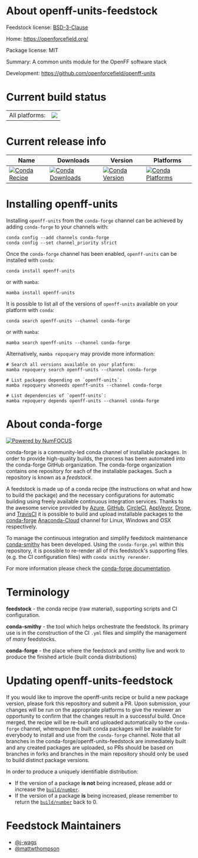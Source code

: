 About openff-units-feedstock
============================

Feedstock license: [BSD-3-Clause](https://github.com/conda-forge/openff-units-feedstock/blob/main/LICENSE.txt)

Home: https://openforcefield.org/

Package license: MIT

Summary: A common units module for the OpenFF software stack

Development: https://github.com/openforcefield/openff-units

Current build status
====================


<table><tr><td>All platforms:</td>
    <td>
      <a href="https://dev.azure.com/conda-forge/feedstock-builds/_build/latest?definitionId=12845&branchName=main">
        <img src="https://dev.azure.com/conda-forge/feedstock-builds/_apis/build/status/openff-units-feedstock?branchName=main">
      </a>
    </td>
  </tr>
</table>

Current release info
====================

| Name | Downloads | Version | Platforms |
| --- | --- | --- | --- |
| [![Conda Recipe](https://img.shields.io/badge/recipe-openff--units-green.svg)](https://anaconda.org/conda-forge/openff-units) | [![Conda Downloads](https://img.shields.io/conda/dn/conda-forge/openff-units.svg)](https://anaconda.org/conda-forge/openff-units) | [![Conda Version](https://img.shields.io/conda/vn/conda-forge/openff-units.svg)](https://anaconda.org/conda-forge/openff-units) | [![Conda Platforms](https://img.shields.io/conda/pn/conda-forge/openff-units.svg)](https://anaconda.org/conda-forge/openff-units) |

Installing openff-units
=======================

Installing `openff-units` from the `conda-forge` channel can be achieved by adding `conda-forge` to your channels with:

```
conda config --add channels conda-forge
conda config --set channel_priority strict
```

Once the `conda-forge` channel has been enabled, `openff-units` can be installed with `conda`:

```
conda install openff-units
```

or with `mamba`:

```
mamba install openff-units
```

It is possible to list all of the versions of `openff-units` available on your platform with `conda`:

```
conda search openff-units --channel conda-forge
```

or with `mamba`:

```
mamba search openff-units --channel conda-forge
```

Alternatively, `mamba repoquery` may provide more information:

```
# Search all versions available on your platform:
mamba repoquery search openff-units --channel conda-forge

# List packages depending on `openff-units`:
mamba repoquery whoneeds openff-units --channel conda-forge

# List dependencies of `openff-units`:
mamba repoquery depends openff-units --channel conda-forge
```


About conda-forge
=================

[![Powered by
NumFOCUS](https://img.shields.io/badge/powered%20by-NumFOCUS-orange.svg?style=flat&colorA=E1523D&colorB=007D8A)](https://numfocus.org)

conda-forge is a community-led conda channel of installable packages.
In order to provide high-quality builds, the process has been automated into the
conda-forge GitHub organization. The conda-forge organization contains one repository
for each of the installable packages. Such a repository is known as a *feedstock*.

A feedstock is made up of a conda recipe (the instructions on what and how to build
the package) and the necessary configurations for automatic building using freely
available continuous integration services. Thanks to the awesome service provided by
[Azure](https://azure.microsoft.com/en-us/services/devops/), [GitHub](https://github.com/),
[CircleCI](https://circleci.com/), [AppVeyor](https://www.appveyor.com/),
[Drone](https://cloud.drone.io/welcome), and [TravisCI](https://travis-ci.com/)
it is possible to build and upload installable packages to the
[conda-forge](https://anaconda.org/conda-forge) [Anaconda-Cloud](https://anaconda.org/)
channel for Linux, Windows and OSX respectively.

To manage the continuous integration and simplify feedstock maintenance
[conda-smithy](https://github.com/conda-forge/conda-smithy) has been developed.
Using the ``conda-forge.yml`` within this repository, it is possible to re-render all of
this feedstock's supporting files (e.g. the CI configuration files) with ``conda smithy rerender``.

For more information please check the [conda-forge documentation](https://conda-forge.org/docs/).

Terminology
===========

**feedstock** - the conda recipe (raw material), supporting scripts and CI configuration.

**conda-smithy** - the tool which helps orchestrate the feedstock.
                   Its primary use is in the construction of the CI ``.yml`` files
                   and simplify the management of *many* feedstocks.

**conda-forge** - the place where the feedstock and smithy live and work to
                  produce the finished article (built conda distributions)


Updating openff-units-feedstock
===============================

If you would like to improve the openff-units recipe or build a new
package version, please fork this repository and submit a PR. Upon submission,
your changes will be run on the appropriate platforms to give the reviewer an
opportunity to confirm that the changes result in a successful build. Once
merged, the recipe will be re-built and uploaded automatically to the
`conda-forge` channel, whereupon the built conda packages will be available for
everybody to install and use from the `conda-forge` channel.
Note that all branches in the conda-forge/openff-units-feedstock are
immediately built and any created packages are uploaded, so PRs should be based
on branches in forks and branches in the main repository should only be used to
build distinct package versions.

In order to produce a uniquely identifiable distribution:
 * If the version of a package **is not** being increased, please add or increase
   the [``build/number``](https://docs.conda.io/projects/conda-build/en/latest/resources/define-metadata.html#build-number-and-string).
 * If the version of a package **is** being increased, please remember to return
   the [``build/number``](https://docs.conda.io/projects/conda-build/en/latest/resources/define-metadata.html#build-number-and-string)
   back to 0.

Feedstock Maintainers
=====================

* [@j-wags](https://github.com/j-wags/)
* [@mattwthompson](https://github.com/mattwthompson/)

